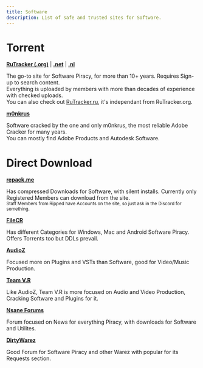 ```yaml
---
title: Software
description: List of safe and trusted sites for Software.
---
```


# Torrent

**[RuTracker (.org)](https://rutracker.org)** | **[.net](https://rutracker.net)** | **[.nl](https://rutracker.nl)**

The go-to site for Software Piracy, for more than 10+ years. Requires Sign-up to search content.  
Everything is uploaded by members with more than decades of experience with checked uploads.  
You can also check out [RuTracker.ru](https://rutracker.ru), it's independant from RuTracker.org.

**[m0nkrus](https://w14.monkrus.ws/)**

Software cracked by the one and only m0nkrus, the most reliable Adobe Cracker for many years.  
You can mostly find Adobe Products and Autodesk Software.

# Direct Download

**[repack.me](https://repack.me)**

Has compressed Downloads for Software, with silent installs. Currently only Registered Members can download from the site.  
<sub>Staff Members from Ripped have Accounts on the site, so just ask in the Discord for something.</sub>  

**[FileCR](https://filecr.com)**

Has different Categories for Windows, Mac and Android Software Piracy. Offers Torrents too but DDLs prevail.  

**[AudioZ](https://audioz.download/)**

Focused more on Plugins and VSTs than Software, good for Video/Music Production.

**[Team V.R](https://codec.kiev.ua/releases.html)**

Like AudioZ, Team V.R is more focused on Audio and Video Production, Cracking Software and Plugins for it.

**[Nsane Forums](https://nsaneforums.com/)**

Forum focused on News for everything Piracy, with downloads for Software and Utilites.  

**[DirtyWarez](https://forum.dirtywarez.com/)**

Good Forum for Software Piracy and other Warez with popular for its Requests section.
